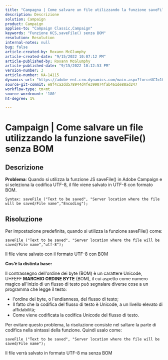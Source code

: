 ```yaml
---
title: "Campagna | Come salvare un file utilizzando la funzione saveFile() senza BOM"
description: Descrizione
solution: Campaign
product: Campaign
applies-to: "Campaign Classic,Campaign"
keywords: "Funzione KCS,saveFile() senza BOM"
resolution: Resolution
internal-notes: null
bug: false
article-created-by: Roxann McGlumphy
article-created-date: "9/15/2022 10:07:12 PM"
article-published-by: Roxann McGlumphy
article-published-date: "9/15/2022 10:12:53 PM"
version-number: 3
article-number: KA-14115
dynamics-url: "https://adobe-ent.crm.dynamics.com/main.aspx?forceUCI=1&pagetype=entityrecord&etn=knowledgearticle&id=5605e9bc-4235-ed11-9db1-00224808679b"
source-git-commit: e8f4ca2dd578944d4fe399074fab461de88ad247
workflow-type: tm+mt
source-wordcount: '180'
ht-degree: 1%

---
```


# Campaign | Come salvare un file utilizzando la funzione saveFile() senza BOM

## Descrizione


<b>Problema</b>: Quando si utilizza la funzione JS saveFile() in Adobe Campaign e si seleziona la codifica UTF-8, il file viene salvato in UTF-8 con formato BOM.


```
Syntax: saveFile ("Text to be saved", "Server location where the file will be saved/File name","Encoding");
```



## Risoluzione


Per impostazione predefinita, quando si utilizza la funzione saveFile() come:


```
saveFile ("Text to be saved", "Server location where the file will be saved/File name","utf-8");
```


Il file viene salvato con il formato UTF-8 con BOM

<b>Cos’è la distinta base: </b>

Il contrassegno dell&#39;ordine dei byte (BOM) è un carattere Unicode, U+FEFF <b>MARCHIO ORDINE BYTE</b> (BOM), il cui aspetto come numero magico all&#39;inizio di un flusso di testo può segnalare diverse cose a un programma che legge il testo:

- l&#39;ordine dei byte, o l&#39;endianness, del flusso di testo;
- Il fatto che la codifica del flusso di testo è Unicode, a un livello elevato di affidabilità;
- Come viene codificata la codifica Unicode del flusso di testo.


Per evitare questo problema, la risoluzione consiste nel saltare la parte di codifica nella sintassi della funzione. Quindi usalo come:


```
saveFile ("Text to be saved", "Server location where the file will be saved/File name");
```


Il file verrà salvato in formato UTF-8 ma senza BOM
